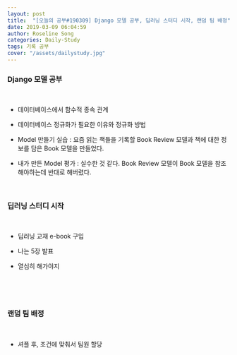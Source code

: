 ```yaml
---
layout: post
title:  "[오늘의 공부#190309] Django 모델 공부, 딥러닝 스터디 시작, 랜덤 팀 배정"
date: 2019-03-09 06:04:59
author: Roseline Song
categories: Daily-Study
tags: 기록 공부
cover: "/assets/dailystudy.jpg"
---
```


### Django 모델 공부 

​<br>

- 데이터베이스에서 함수적 종속 관계 

- 데이터베이스 정규화가 필요한 이유와 정규화 방법 

- Model 만들기 실습 : 요즘 읽는 책들을 기록할 Book Review 모델과 책에 대한 정보를 담은 Book 모델을 만들었다. 

- 내가 만든 Model 평가 : 실수한 것 같다. Book Review 모델이 Book 모델을 참조해야하는데 반대로 해버렸다. 


​<br>

### 딥러닝 스터디 시작

​<br>

- 딥러닝 교재 e-book 구입 

- 나는 5장 발표 

- 열심히 해가야지

​

​

### 랜덤 팀 배정

​<br>

- 셔플 후, 조건에 맞춰서 팀원 할당
